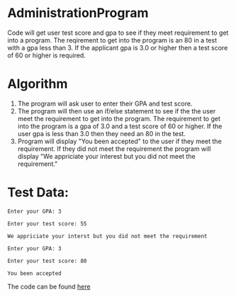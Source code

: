 # AdministrationProgram
Code will get user test score and gpa to see if they meet requirement to get into a program. The reqirement to get into the program is an 80 in a test with a gpa less than 3. If the applicant gpa is 3.0 or higher then a test score of 60 or higher is required. 

Algorithm 
=
1. The program will ask user to enter their GPA and test score.
2. The program will then use an if/else statement to see if the the user meet the requirement to get into the program. The requirement to get into the program is a gpa of 3.0 and a test score of 60 or higher. If the user gpa is less than 3.0 then they need an 80 in the test. 
3. Program will display "You been accepted" to the user if they meet the requirement. If they did not meet the requirement the program will display "We appriciate your interest but you did not meet the requirement."

Test Data:
= 
```
Enter your GPA: 3

Enter your test score: 55

We appriciate your interst but you did not meet the requirement
```

```
Enter your GPA: 3

Enter your test score: 80

You been accepted
```



The code can be found [here](https://github.com/Fran0616/AdministrationProgram/blob/main/admission.py)

